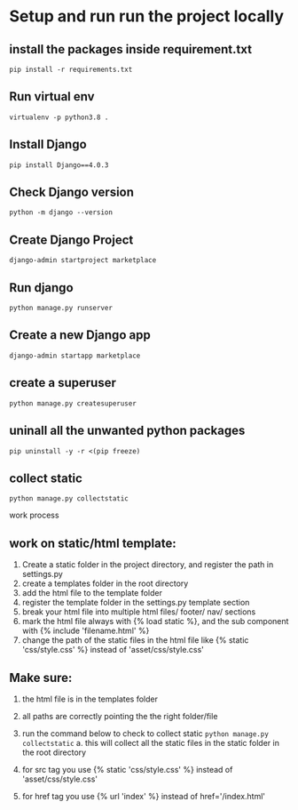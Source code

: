 
# Setup and run run the project locally
## install the packages inside requirement.txt
`pip install -r requirements.txt`
## Run virtual env
`virtualenv -p python3.8 .`
## Install Django
`pip install Django==4.0.3`
## Check Django version
 `python -m django --version`
## Create Django Project
 `django-admin startproject marketplace`
## Run django 
`python manage.py runserver`
## Create a new Django app
`django-admin startapp marketplace`
## create a superuser
`python manage.py createsuperuser` 
## uninall all the unwanted python packages 
`pip uninstall -y -r <(pip freeze)`
## collect static
`python manage.py collectstatic`






work process
## work on static/html template:
1. Create a static folder in the project directory, and register the path in settings.py 
2. create a templates folder in the root directory
3. add the html file to the template folder
4. register the template folder in the settings.py template section 
5. break your html file into multiple html files/ footer/ nav/ sections
6. mark the html file always with {% load static %}, and the sub component with {% include 'filename.html' %} 
7. change the path of the static files in the html file like {% static 'css/style.css' %} instead of 'asset/css/style.css'
## Make sure:
1. the html file is in the templates folder
2. all paths are correctly pointing the  the right folder/file
3. run the command below to check to collect static
`python manage.py collectstatic`
 a. this will collect all the static files in the static folder in the root directory

4. for src tag you use {% static 'css/style.css' %} instead of 'asset/css/style.css'
5. for href tag you use {% url 'index' %} instead of href='/index.html'